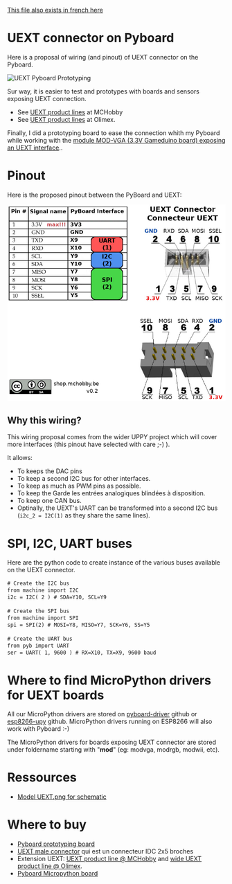 [This file also exists in french here](README.md)

# UEXT connector on Pyboard

Here is a proposal of wiring (and pinout) of UEXT connector on the Pyboard.

![UEXT Pyboard Prototyping](UEXT-Breakout-LowRes.jpg)

Sur way, it is easier to test and prototypes with boards and sensors exposing UEXT connection. 
- See [UEXT product lines](https://shop.mchobby.be/fr/138-uext) at MCHobby
- See [UEXT product lines](https://www.olimex.com/Products/Modules/) at Olimex.

Finally, I did a prototyping board to ease the connection whith my Pyboard while working with the [module MOD-VGA (3.3V Gameduino board) exposing an UEXT interface](https://shop.mchobby.be/fr/uext/1431-mod-vga-carte-type-gameduino-en-33v-3232100014312-olimex.html).. 

# Pinout 

Here is the proposed pinout between the PyBoard and UEXT:

![UEXT Pyboard PinOut](UEXT-Pyboard-v0.2.jpg)

## Why this wiring?
This wiring proposal comes from the wider UPPY project which will cover more interfaces (this pinout have selected with care ;-) ).

It allows: 
* To keeps the DAC pins
* To keep a second I2C bus for other interfaces.
* To keep as much as PWM pins as possible.
* To keep the Garde les entrées analogiques blindées à disposition.
* To keep one CAN bus. 
* Optinally, the UEXT's UART can be transformed into a second I2C bus (`i2c_2 = I2C(1)` as they share the same lines).

# SPI, I2C, UART buses

Here are the python code to create instance of the various buses available on the UEXT connector.
```
# Create the I2C bus 
from machine import I2C
i2c = I2C( 2 ) # SDA=Y10, SCL=Y9

# Create the SPI bus 
from machine import SPI
spi = SPI(2) # MOSI=Y8, MISO=Y7, SCK=Y6, SS=Y5

# Create the UART bus 
from pyb import UART
ser = UART( 1, 9600 ) # RX=X10, TX=X9, 9600 baud
```

# Where to find MicroPython drivers for UEXT boards

All our MicroPython drivers are stored on [pyboard-driver](https://github.com/mchobby/pyboard-driver) github or [esp8266-upy](https://github.com/mchobby/esp8266-upy) github. MicroPython drivers running on ESP8266 will also work with Pyboard :-) 

The MicroPython drivers for boards exposing UEXT connector are stored under foldername starting with "__mod__" (eg: modvga, modrgb, modwii, etc).

# Ressources
* [Model UEXT.png for schematic](uext-conn.png)

# Where to buy
* [Pyboard prototyping board](https://shop.mchobby.be/fr/micropython/598-plaque-de-prototypage-pour-pyboard-3232100005983.html)
* [UEXT male connector](https://shop.mchobby.be/fr/uext/1524-connecteur-idc-case-header-2x5-254mm-3232100015425.html) qui est un connecteur IDC 2x5 broches
* Extension UEXT: [UEXT product line @ MCHobby](https://shop.mchobby.be/fr/138-uext) and [wide UEXT product line @ Olimex](https://www.olimex.com/Products/Modules/).
* [Pyboard Micropython board](https://shop.mchobby.be/fr/56-micropython)

